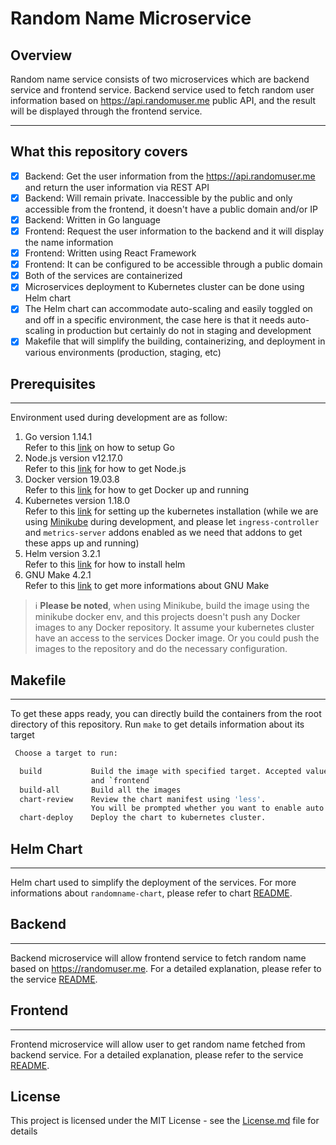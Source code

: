 # Random Name Microservice

## Overview
Random name service consists of two microservices which are backend service and frontend service. Backend service used to fetch random user information based on https://api.randomuser.me public API, and the result will be displayed through the frontend service.

---

## What this repository covers
- [x] Backend: Get the user information from the https://api.randomuser.me and return the user information via REST API
- [x] Backend: Will remain private. Inaccessible by the public and only accessible from the frontend, it doesn't have a public domain and/or IP
- [x] Backend: Written in Go language
- [x] Frontend: Request the user information to the backend and it will display the name information
- [x] Frontend: Written using React Framework
- [x] Frontend: It can be configured to be accessible through a public domain
- [x] Both of the services are containerized
- [x] Microservices deployment to Kubernetes cluster can be done using Helm chart
- [x] The Helm chart can accommodate auto-scaling and easily toggled on and off in a specific environment, the case here is that it needs auto-scaling in production but certainly do not in staging and development
- [x] Makefile that will simplify the building, containerizing, and deployment in various environments (production, staging, etc)

## Prerequisites
---
Environment used during development are as follow:
1. Go version 1.14.1</br>
   Refer to this [link](https://golang.org/doc/install) on how to setup Go
2. Node.js version v12.17.0</br>
   Refer to this [link](https://nodejs.org/en/download/) for how to get Node.js
3. Docker version 19.03.8</br>
   Refer to this [link](https://docs.docker.com/engine/install/) for how to get Docker up and running
4. Kubernetes version 1.18.0</br>
   Refer to this [link](https://kubernetes.io/docs/setup/) for setting up the kubernetes installation (while we are using [Minikube](https://kubernetes.io/docs/tasks/tools/install-minikube/) during development, and please let `ingress-controller` and `metrics-server` addons enabled as we need that addons to get these apps up and running)
5. Helm version 3.2.1</br>
   Refer to this [link](https://helm.sh/docs/intro/install/) for how to install helm
6. GNU Make 4.2.1</br>
   Refer to this [link](https://www.gnu.org/software/make/) to get more informations about GNU Make

> ℹ️ **Please be noted**, when using Minikube, build the image using the minikube docker env, and this projects doesn't push any Docker images to any Docker repository. It assume your kubernetes cluster have an access to the services Docker image. Or you could push the images to the repository and do the necessary configuration.

## Makefile
---
To get these apps ready, you can directly build the containers from the root directory of this repository.
Run `make` to get details information about its target
```bash
 Choose a target to run:

  build           Build the image with specified target. Accepted value `backend`
                  and `frontend`
  build-all       Build all the images
  chart-review    Review the chart manifest using 'less'.
                  You will be prompted whether you want to enable auto scale or not
  chart-deploy    Deploy the chart to kubernetes cluster.

```



## Helm Chart
---
Helm chart used to simplify the deployment of the services. For more informations about `randomname-chart`, please refer to chart [README](https://github.com/ermusthofa/randomname/blob/master/randomname-chart/README.md).

## Backend
---
Backend microservice will allow frontend service to fetch random name based on https://randomuser.me. For a detailed explanation, please refer to the service [README](https://github.com/ermusthofa/randomname/blob/master/backend/README.md).

## Frontend
---
Frontend microservice will allow user to get random name fetched from backend service. For a detailed explanation, please refer to the service [README](https://github.com/ermusthofa/randomname/blob/master/frontend/README.md).

## License
This project is licensed under the MIT License - see the [License.md](https://github.com/ermusthofa/randomname/blob/master/LICENSE) file for details